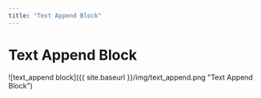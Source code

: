 ```yaml
---
title: "Text Append Block"
---
```

# Text Append Block
![text_append block]({{ site.baseurl }}/img/text_append.png "Text Append Block")